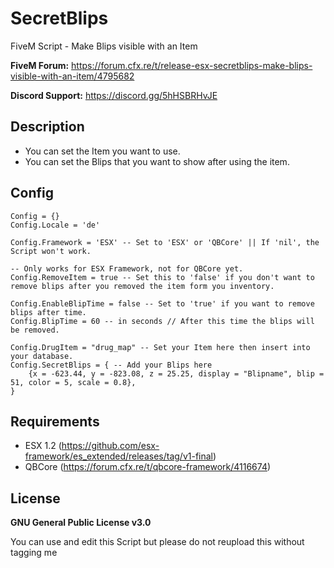 # SecretBlips
FiveM Script - Make Blips visible with an Item

**FiveM Forum:** https://forum.cfx.re/t/release-esx-secretblips-make-blips-visible-with-an-item/4795682

**Discord Support:** https://discord.gg/5hHSBRHvJE

## Description
* You can set the Item you want to use.
* You can set the Blips that you want to show after using the item.

## Config
```
Config = {}
Config.Locale = 'de'

Config.Framework = 'ESX' -- Set to 'ESX' or 'QBCore' || If 'nil', the Script won't work.

-- Only works for ESX Framework, not for QBCore yet.
Config.RemoveItem = true -- Set this to 'false' if you don't want to remove blips after you removed the item form you inventory.

Config.EnableBlipTime = false -- Set to 'true' if you want to remove blips after time.
Config.BlipTime = 60 -- in seconds // After this time the blips will be removed.

Config.DrugItem = "drug_map" -- Set your Item here then insert into your database.
Config.SecretBlips = { -- Add your Blips here
	{x = -623.44, y = -823.08, z = 25.25, display = "Blipname", blip = 51, color = 5, scale = 0.8},
}
```

## Requirements
* ESX 1.2 (https://github.com/esx-framework/es_extended/releases/tag/v1-final)
* QBCore (https://forum.cfx.re/t/qbcore-framework/4116674)

## License
**GNU General Public License v3.0**

You can use and edit this Script but please do not reupload this without tagging me

